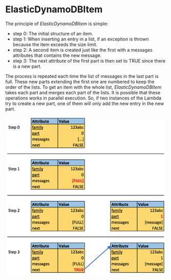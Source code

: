 # ElasticDynamoDBItem

The principle of *ElasticDynamoDBItem* is simple:
 - step 0: The initial structure of an item.
 - step 1: When inserting an entry in a list, if an exception is thrown because the item exceeds the size limit.
 - step 2: A second item is created just like the first with a messages attributes that contains the new message.
 - step 3: The next attribute of the first part is then set to TRUE since there is a new part.
 
The process is repeated each time the list of messages in the last part is full. These new parts extending the first one are numbered to keep the order of the lists. To get an item with the whole list, *ElasticDynamoDBItem* takes each part and merges each part of the lists. It is possible that these operations works in parallel execution. So, if two instances of the Lambda try to create a new part, one of them will only add the new entry in the new part.

![alt tag](/image/steps.png?raw=true "Steps")
